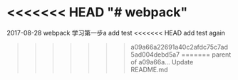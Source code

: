 <<<<<<< HEAD
"# webpack" 
=======
2017-08-28 webpack 学习第一步a
add test
<<<<<<< HEAD
add test again
>>>>>>> a09a66a22691a40c2afdc75c7ad5ad004debd5a7
=======
>>>>>>> parent of a09a66a... Update README.md
